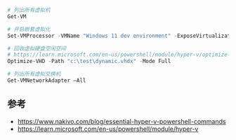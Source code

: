 
```powershell
# 列出所有虚拟机
Get-VM

# 开启嵌套虚拟化
Set-VMProcessor -VMName "Windows 11 dev environment" -ExposeVirtualizationExtensions $true

# 回收虚拟硬盘空闲空间
# https://learn.microsoft.com/en-us/powershell/module/hyper-v/optimize-vhd?view=windowsserver2022-ps
Optimize-VHD -Path "c:\test\dynamic.vhdx" -Mode Full

# 列出所有虚拟交换机
Get-VMNetworkAdapter –All
```
## 参考

- https://www.nakivo.com/blog/essential-hyper-v-powershell-commands
- https://learn.microsoft.com/en-us/powershell/module/hyper-v